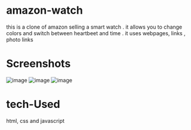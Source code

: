 # amazon-watch
this is a clone of amazon selling a smart watch . it allows you to change colors and switch between heartbeet and time . it uses webpages, links , photo links 

# Screenshots
![image](https://user-images.githubusercontent.com/81671650/131212910-f1c3c5c0-1c70-4ca8-b2f8-cdf80ad32265.png)
![image](https://user-images.githubusercontent.com/81671650/131212921-b989f920-ea1d-4ff4-9106-96bfb23bb64e.png)
![image](https://user-images.githubusercontent.com/81671650/131212933-2ab56033-2913-4131-a010-81d0aea806bc.png)

# tech-Used
html, css and javascript
